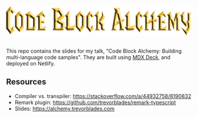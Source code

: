 <div align="center">
  <img src="title.png" height="80">
</div>
<br>

This repo contains the slides for my talk, "Code Block Alchemy: Building multi-language code samples". They are built using [MDX Deck](https://github.com/jxnblk/mdx-deck), and deployed on Netlify.

## Resources

- Compiler vs. transpiler: https://stackoverflow.com/a/44932758/8190832
- Remark plugin: https://github.com/trevorblades/remark-typescript
- Slides: https://alchemy.trevorblades.com
